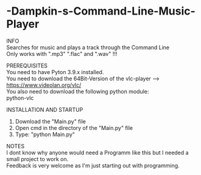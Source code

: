 # -Dampkin-s-Command-Line-Music-Player

INFO  
Searches for music and plays a track through the Command Line  
Only works with ".mp3" ".flac" and ".wav"  !!!

PREREQUISITES    
You need to have Pyton 3.9.x installed.  
You need to download the 64Bit-Version of the vlc-player --> https://www.videolan.org/vlc/  
You also need to download the following python module:  
python-vlc   

INSTALLATION AND STARTUP
1. Download the "Main.py" file  
2. Open cmd in the directory of the "Main.py" file
3. Type: "python Main.py"

 NOTES  
 I dont know why anyone would need a Programm like this but I needed a small project to work on.  
 Feedback is very welcome as I'm just starting out with programming.
